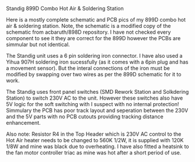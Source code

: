 Standig 899D Combo Hot Air & Soldering Station

Here is a mostly complete schematic and PCB pics of my 899D combo hot air & soldering station. 
Note, the schematic is a modified copy of the schematic from acbaruth/898D repository.  I have
not checked every component to see it they are correct for the 899D however the PCBs are 
simmular but not identical.

The Standig unit uses a 6 pin soldering iron connector. I have also used a Yihua 907H soldering
iron sucessfully (as it comes with a 6pin plug and has a movement sensor).  But the interal 
connections of the iron must be modified by swapping over two wires as per the 899D schematic
for it to work.  

The Standig uses front panel switches (SMD Rework Station and Solkdering Station) to switch
230V AC to the unit.  However these switches also have 5V logic for the soft switching
with I suspect with no internal protection! Simmulary the PCB has poor track layout and 
seperation between the 230V and the 5V parts with no PCB cutouts providing tracking distance 
enhancement.  

Also note:  Resistor R4 in the Top Header which is 230V AC control to the Hot Air heater needs
to be changed to 560K 1/2W, it is supplied with 120K 1/8W and mine was black due to overheating.
I have also fitted a heatsink to the fan motor controller triac as mine was hot after a short
period of use.  

